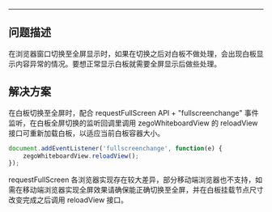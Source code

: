 <Title>浏览器窗口全屏时如何让白板正常显示</Title>


---

## 问题描述
在浏览器窗口切换至全屏显示时，如果在切换之后对白板不做处理，会出现白板显示内容异常的情况。要想正常显示白板就需要全屏显示后做些处理。

## 解决方案
在白板切换至全屏时，配合 requestFullScreen API + "fullscreenchange" 事件监听，在白板全屏切换的监听回调里调用 zegoWhiteboardView 的 reloadView 接口可重新加载白板，以适应当前白板容器大小。

```js
document.addEventListener('fullscreenchange', function(e) {
    zegoWhiteboardView.reloadView();
});
```

<Warning title="注意">


requestFullScreen 各浏览器实现存在较大差异，部分移动端浏览器也不支持，如需在移动端浏览器实现全屏效果请确保能正确切换至全屏，并在白板挂载节点尺寸改变完成之后调用 reloadView 接口。


</Warning>





